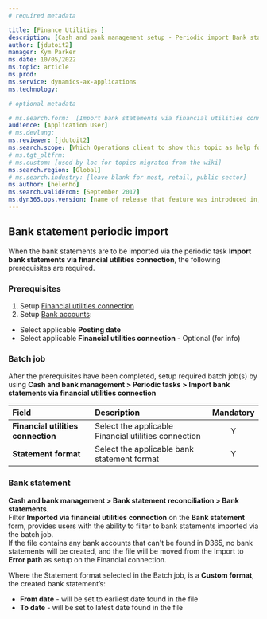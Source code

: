 ```yaml
---
# required metadata

title: [Finance Utilities ]
description: [Cash and bank management setup - Periodic import Bank statement]
author: [jdutoit2]
manager: Kym Parker
ms.date: 10/05/2022
ms.topic: article
ms.prod: 
ms.service: dynamics-ax-applications
ms.technology: 

# optional metadata

# ms.search.form:  [Import bank statements via financial utilities connection]
audience: [Application User]
# ms.devlang: 
ms.reviewer: [jdutoit2]
ms.search.scope: [Which Operations client to show this topic as help for, to be set by content strategist, see list here: https://microsoft.sharepoint.com/teams/DynDoc/_layouts/15/WopiFrame.aspx?sourcedoc={23419e1c-eb64-42e9-aa9b-79875b428718}&action=edit&wd=target%28Core-Dynamics-AX-CP-requirements%2Eone%7C4CC185C0%2DEFAA%2D42CD%2D94B9%2D8F2A45E7F61A%2FVersions-list-for-docs-topics%7CC14BE630%2D5151%2D49D6%2D8305%2D554B5084593C%2F%29]
# ms.tgt_pltfrm: 
# ms.custom: [used by loc for topics migrated from the wiki]
ms.search.region: [Global]
# ms.search.industry: [leave blank for most, retail, public sector]
ms.author: [helenho]
ms.search.validFrom: [September 2017]
ms.dyn365.ops.version: [name of release that feature was introduced in, see list here: https://microsoft.sharepoint.com/teams/DynDoc/_layouts/15/WopiFrame.aspx?sourcedoc={23419e1c-eb64-42e9-aa9b-79875b428718}&action=edit&wd=target%28Core-Dynamics-AX-CP-requirements%2Eone%7C4CC185C0%2DEFAA%2D42CD%2D94B9%2D8F2A45E7F61A%2FVersions-list-for-docs-topics%7CC14BE630%2D5151%2D49D6%2D8305%2D554B5084593C%2F%29]
---
```


## Bank statement periodic import
When the bank statements are to be imported via the periodic task **Import bank statements via financial utilities connection**, the following prerequisites are required.

### Prerequisites
1.	Setup [Financial utilities connection](Finance-utilities-connections.md)
1.	Setup [Bank accounts](Bank-accounts.md):
   - Select applicable **Posting date**
   - Select applicable **Financial utilities connection** - Optional (for info)

### Batch job
After the prerequisites have been completed, setup required batch job(s) by using **Cash and bank management > Periodic tasks > Import bank statements via financial utilities connection**

Field         | Description                         | Mandatory
:--           |:--                                  |:--:
**Financial utilities connection**  |	Select the applicable Financial utilities connection  |	Y
**Statement format**  |	Select the applicable bank statement format	  | Y

### Bank statement
**Cash and bank management > Bank statement reconciliation > Bank statements**. <br>
Filter **Imported via financial utilities connection** on the **Bank statement** form, provides users with the ability to filter to bank statements imported via the batch job. <br>
If the file contains any bank accounts that can't be found in D365, no bank statements will be created, and the file will be moved from the Import to **Error path** as setup on the Financial connection.

Where the Statement format selected in the Batch job, is a **Custom format**, the created bank statement’s:
- **From date** - will be set to earliest date found in the file
- **To date** - will be set to latest date found in the file

